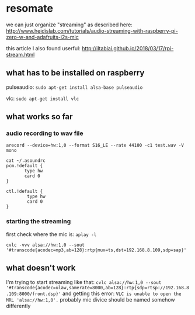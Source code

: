 # resomate

we can just organize "streaming" as described here: http://www.heidislab.com/tutorials/audio-streaming-with-raspberry-pi-zero-w-and-adafruits-i2s-mic

this article I also found userful: http://iltabiai.github.io/2018/03/17/rpi-stream.html

## what has to be installed on raspberry

pulseaudio: `sudo apt-get install alsa-base pulseaudio`

vlc: `sudo apt-get install vlc`

## what works so far

### audio recording to wav file

`arecord --device=hw:1,0 --format S16_LE --rate 44100 -c1 test.wav -V mono`

```
cat ~/.asoundrc 
pcm.!default {
       type hw
       card 0
}

ctl.!default {
        type hw
        card 0
}
```

### starting the streaming

first check where the mic is: `aplay -l`

`cvlc -vvv alsa://hw:1,0 --sout  '#transcode{acodec=mp3,ab=128}:rtp{mux=ts,dst=192.168.8.109,sdp=sap}'`


## what doesn't work

I'm trying to start streaming like that: `cvlc alsa://hw:1,0 --sout '#transcode{acodec=ulaw,samerate=8000,ab=128}:rtp{sdp=rtsp://192.168.8.109:8000/front.dsp}'` and getting this error: `VLC is unable to open the MRL 'alsa://hw:1,0'.` probably mic divice should be named somehow differently

